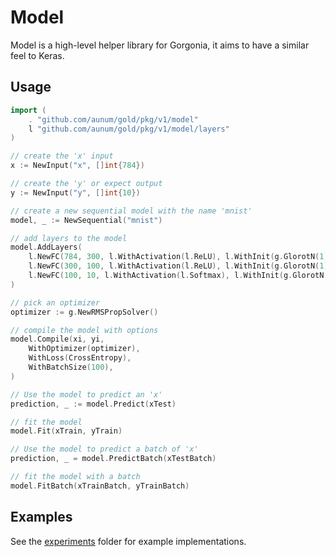 # Model

Model is a high-level helper library for Gorgonia, it aims to have a similar feel to Keras.

## Usage

```go
import (
    . "github.com/aunum/gold/pkg/v1/model"
    l "github.com/aunum/gold/pkg/v1/model/layers"
)

// create the 'x' input
x := NewInput("x", []int{784})

// create the 'y' or expect output
y := NewInput("y", []int{10})

// create a new sequential model with the name 'mnist'
model, _ := NewSequential("mnist")

// add layers to the model
model.AddLayers(
    l.NewFC(784, 300, l.WithActivation(l.ReLU), l.WithInit(g.GlorotN(1)), l.WithName("w0")),
    l.NewFC(300, 100, l.WithActivation(l.ReLU), l.WithInit(g.GlorotN(1)), l.WithName("w1")),
    l.NewFC(100, 10, l.WithActivation(l.Softmax), l.WithInit(g.GlorotN(1)), l.WithName("w2")),
)

// pick an optimizer
optimizer := g.NewRMSPropSolver()

// compile the model with options
model.Compile(xi, yi,
    WithOptimizer(optimizer),
    WithLoss(CrossEntropy),
    WithBatchSize(100),
)

// Use the model to predict an 'x'
prediction, _ := model.Predict(xTest)

// fit the model
model.Fit(xTrain, yTrain)

// Use the model to predict a batch of 'x'
prediction, _ = model.PredictBatch(xTestBatch)

// fit the model with a batch
model.FitBatch(xTrainBatch, yTrainBatch)
```

## Examples
See the [experiments](./experiments) folder for example implementations.